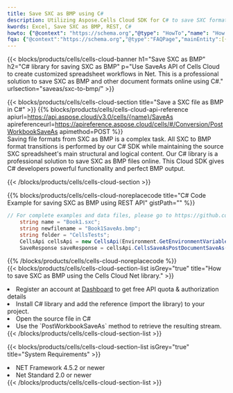 ```yaml
---
title: Save SXC as BMP using C# 
description: Utilizing Aspose.Cells Cloud SDK for C# to save SXC format file as BMP format file. 
kwords: Excel, Save SXC as BMP, REST, C#
howto: {"@context": "https://schema.org","@type": "HowTo","name": "How to save SXC as BMP using the Cells Cloud Net library.","description": "How to save SXC as BMP using the Cells Cloud Net library.","image": {"@type": "ImageObject"},"url": "/net/saveas/sxc-to-bmp/","step": [{ "@type": "HowToStep","name": "How to save SXC as BMP using the Cells Cloud Net library. step 1", "image": {"@type": "ImageObject",},"url": "/net/saveas/sxc-to-bmp/","text": "Register an account at <a href='https://dashboard.aspose.cloud/'>Dashboard</a> to get free API quota & authorization details",},{ "@type": "HowToStep","name": "How to save SXC as BMP using the Cells Cloud Net library. step 1", "image": {"@type": "ImageObject",},"url": "/net/saveas/sxc-to-bmp/","text": "Install C# library and add the reference (import the library) to your project.",},{ "@type": "HowToStep","name": "How to save SXC as BMP using the Cells Cloud Net library. step 1", "image": {"@type": "ImageObject",},"url": "/net/saveas/sxc-to-bmp/","text": "Open the source file in C#",},{ "@type": "HowToStep","name": "How to save SXC as BMP using the Cells Cloud Net library. step 1", "image": {"@type": "ImageObject",},"url": "/net/saveas/sxc-to-bmp/","text": "Use the `PostWorkbookSaveAs` method to retrieve the resulting stream.",}, ],"supply": {"@type": "HowToSupply","name": "document"},"tool": [{"@type": "HowToTool","name": "Visual Studio, Visual Studio Code, Rider"},{"@type": "HowToTool","name": "Aspose Cells"}],"totalTime": "PT6M"}
fqa: {"@context":"https://schema.org","@type":"FAQPage","mainEntity":[{"@type":"Question","name":"Why save file as other formats file in C# using REST API?","acceptedAnswer":{"@type":"Answer","text":"Documents are encoded in many ways, and some files may be incompatible with the software you use. To open and read such files, just save them as appropriate file formats.<br/><ol><li>Install .NET SDK and add the reference (import the library) to your project.</li><li>Open the source file in C# using REST API.</li><li>Call the PostWorkbookSaveAsRequest() method, passing an output filename with required extension.</li><li>Get the result of save as a separate file.</li></ol>"}},{"@type":"Question","name":"What file formats can I save as with your C# library?","acceptedAnswer":{"@type":"Answer","text":"We support a variety of file formats for conversion using .NET library, including XLSX, Excel, xls , PDF, CSV, HTML, Markdown, XML, PNG, JPG, TIFF, Json, TXT and many more."}},{"@type":"Question","name":"What is the maximum allowed file size for conversion using this .NET library?","acceptedAnswer":{"@type":"Answer","text":"There are no file size limits for format conversions using .NET library."}}]}
---
```



{{< blocks/products/cells/cells-cloud-banner h1="Save SXC as BMP" h2="C# library for saving SXC as BMP" p="Use SaveAs API of Cells Cloud to create customized spreadsheet workflows in Net. This is a professional solution to save SXC as BMP and other document formats online using C#." urlsection="saveas/sxc-to-bmp/" >}}

{{< blocks/products/cells/cells-cloud-section  title="Save a SXC file as BMP in C#" >}}
{{% blocks/products/cells/cells-cloud-api-reference  apiurl=https://api.aspose.cloud/v3.0/cells/{name}/SaveAs  apireferenceurl=https://apireference.aspose.cloud/cells/#/Conversion/PostWorkbookSaveAs  apimethod=POST %}}
<br/>
Saving file formats from SXC as BMP is a complex task. All SXC to BMP format transitions is performed by our C# SDK while maintaining the source SXC spreadsheet's main structural and logical content. Our C# library is a professional solution to save SXC as BMP files online. This Cloud SDK gives C# developers powerful functionality and perfect BMP output.

{{< /blocks/products/cells/cells-cloud-section >}}

{{% blocks/products/cells/cells-cloud-noreplacecode title="C# Code Example for saving SXC as BMP using REST API" gistPath="" %}}
  
```cs
// For complete examples and data files, please go to https://github.com/aspose-cells-cloud/aspose-cells-cloud-dotnet/
    string name = "Book1.sxc";
    string newfilename = "Book1SaveAs.bmp";
    string folder = "CellsTests";
    CellsApi cellsApi = new CellsApi(Environment.GetEnvironmentVariable("ProductClientId"), Environment.GetEnvironmentVariable("ProductClientSecret"));
    SaveResponse saveResponse = cellsApi.CellsSaveAsPostDocumentSaveAs(name, null, newfilename, null,null,folder);
```
  
{{% /blocks/products/cells/cells-cloud-noreplacecode  %}}
<br/>
{{< blocks/products/cells/cells-cloud-section-list isGrey="true"  title="How to save SXC as BMP using the Cells Cloud Net library." >}}
<li>Register an account at <a href="https://dashboard.aspose.cloud/">Dashboard</a> to get free API quota & authorization details</li>
<li>Install C# library and add the reference (import the library) to your project.</li>
<li>Open the source file in C#</li>
<li>Use the `PostWorkbookSaveAs` method to retrieve the resulting stream.</li>
{{< /blocks/products/cells/cells-cloud-section-list >}}

{{< blocks/products/cells/cells-cloud-section-list isGrey="true"  title="System Requirements" >}}
<li>NET Framework 4.5.2 or newer</li>
<li>Net Standard 2.0 or newer</li>
{{< /blocks/products/cells/cells-cloud-section-list >}}
